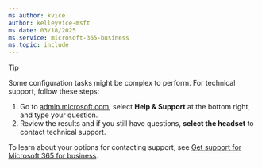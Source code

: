 ```yaml
---
ms.author: kvice
author: kelleyvice-msft
ms.date: 03/18/2025
ms.service: microsoft-365-business
ms.topic: include
---
```


> [!TIP]
> Some configuration tasks might be complex to perform. For technical support, follow these steps:
> 1. Go to [admin.microsoft.com](https://admin.microsoft.com), select **Help & Support** at the bottom right, and type your question.
> 2. Review the results and if you still have questions, **select the headset** to contact technical support.
> 
> To learn about your options for contacting support, see [Get support for Microsoft 365 for business](/microsoft-365/admin/get-help-support).
